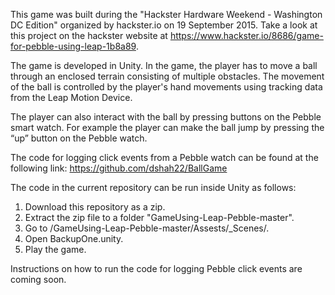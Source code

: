 This game was built during the "Hackster Hardware Weekend - Washington DC Edition" organized by hackster.io on 19 September 2015. Take a look at this project on the hackster website at https://www.hackster.io/8686/game-for-pebble-using-leap-1b8a89.

The game is developed in Unity. In the game, the player has to move a ball through an enclosed terrain consisting of multiple obstacles. The movement of the ball is controlled by the player's hand movements using tracking data from the Leap Motion Device. 

The player can also interact with the ball by pressing buttons on the Pebble smart watch. For example the player can make the ball jump by pressing the “up” button on the Pebble watch.

The code for logging click events from a Pebble watch can be found at the following link:
https://github.com/dshah22/BallGame

The code in the current repository can be run inside Unity as follows:
1. Download this repository as a zip.
2. Extract the zip file to a folder "GameUsing-Leap-Pebble-master".
3. Go to /GameUsing-Leap-Pebble-master/Assests/_Scenes/.
4. Open BackupOne.unity.
5. Play the game.

Instructions on how to run the code for logging Pebble click events are coming soon.
